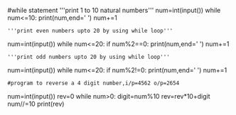 #while statement
'''print 1 to 10 natural numbers'''
num=int(input())
while num<=10:
    print(num,end=' ')
    num+=1

    '''print even numbers upto 20 by using while loop'''
num=int(input())
while num<=20:
    if num%2==0:
        print(num,end=' ')
    num+=1

    '''print odd numbers upto 20 by using while loop'''
num=int(input())
while num<=20:
    if num%2!=0:
        print(num,end=' ')
    num+=1

    
    #program to reverse a 4 digit number,i/p=4562 o/p=2654
num=int(input())
rev=0
while num>0:
    digit=num%10
    rev=rev*10+digit
    num//=10
print(rev)
